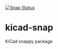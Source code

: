 [![Snap Status](https://build.snapcraft.io/badge/eldarkg/kicad-snap.svg)](https://build.snapcraft.io/user/eldarkg/kicad-snap)
# kicad-snap
KiCad snappy package
